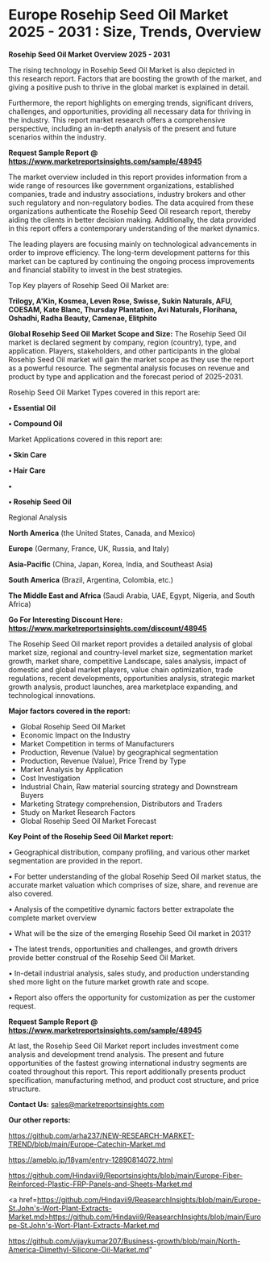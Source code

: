 # Europe Rosehip Seed Oil Market 2025 - 2031 : Size, Trends, Overview

<Strong> Rosehip Seed Oil Market Overview 2025 - 2031</strong>

The rising technology in Rosehip Seed Oil Market is also depicted in this research report. Factors that are boosting the growth of the market, and giving a positive push to thrive in the global market is explained in detail.

Furthermore, the report highlights on emerging trends, significant drivers, challenges, and opportunities, providing all necessary data for thriving in the industry. This report market research offers a comprehensive perspective, including an in-depth analysis of the present and future scenarios within the industry.

<strong>Request Sample Report @ <a href=https://www.marketreportsinsights.com/sample/48945>https://www.marketreportsinsights.com/sample/48945</a></strong>

The market overview included in this report provides information from a wide range of resources like government organizations, established companies, trade and industry associations, industry brokers and other such regulatory and non-regulatory bodies. The data acquired from these organizations authenticate the Rosehip Seed Oil research report, thereby aiding the clients in better decision making. Additionally, the data provided in this report offers a contemporary understanding of the market dynamics.

The leading players are focusing mainly on technological advancements in order to improve efficiency. The long-term development patterns for this market can be captured by continuing the ongoing process improvements and financial stability to invest in the best strategies.

Top Key players of Rosehip Seed Oil Market are:

<strong>Trilogy, A'Kin, Kosmea, Leven Rose, Swisse, Sukin Naturals, AFU, COESAM, Kate Blanc, Thursday Plantation, Avi Naturals, Florihana, Oshadhi, Radha Beauty, Camenae, Elitphito</strong>

<strong><b>Global Rosehip Seed Oil Market Scope and Size:</b></strong>
The Rosehip Seed Oil market is declared segment by company, region (country), type, and application. Players, stakeholders, and other participants in the global Rosehip Seed Oil market will gain the market scope as they use the report as a powerful resource. The segmental analysis focuses on revenue and product by type and application and the forecast period of 2025-2031.

Rosehip Seed Oil Market Types covered in this report are:

<strong>•  Essential Oil

•  Compound Oil</strong>

Market Applications covered in this report are:

<strong>•  Skin Care

•  Hair Care

•  

•  Rosehip Seed Oil</strong> 

Regional Analysis

<strong>North America</strong> (the United States, Canada, and Mexico)

<strong>Europe</strong> (Germany, France, UK, Russia, and Italy)

<strong>Asia-Pacific</strong> (China, Japan, Korea, India, and Southeast Asia)

<strong>South America</strong> (Brazil, Argentina, Colombia, etc.)

<strong>The Middle East and Africa</strong> (Saudi Arabia, UAE, Egypt, Nigeria, and South Africa)

<strong>Go For Interesting Discount Here: <a href=https://www.marketreportsinsights.com/discount/48945>https://www.marketreportsinsights.com/discount/48945</a></strong>

The Rosehip Seed Oil market report provides a detailed analysis of global market size, regional and country-level market size, segmentation market growth, market share, competitive Landscape, sales analysis, impact of domestic and global market players, value chain optimization, trade regulations, recent developments, opportunities analysis, strategic market growth analysis, product launches, area marketplace expanding, and technological innovations.

<strong><b>Major factors covered in the report:</b></strong>
<ul>
  <li>Global Rosehip Seed Oil Market </li>
  <li>Economic Impact on the Industry</li>
  <li>Market Competition in terms of Manufacturers</li>
  <li>Production, Revenue (Value) by geographical segmentation</li>
  <li>Production, Revenue (Value), Price Trend by Type</li>
  <li>Market Analysis by Application</li>
  <li>Cost Investigation</li>
  <li>Industrial Chain, Raw material sourcing strategy and Downstream Buyers</li>
  <li>Marketing Strategy comprehension, Distributors and Traders</li>
  <li>Study on Market Research Factors</li>
  <li>Global Rosehip Seed Oil Market Forecast</li>
</ul>

<strong><b>Key Point of the Rosehip Seed Oil Market report:</b></strong>

• Geographical distribution, company profiling, and various other market segmentation are provided in the report.

• For better understanding of the global Rosehip Seed Oil market status, the accurate market valuation which comprises of size, share, and revenue are also covered.

• Analysis of the competitive dynamic factors better extrapolate the complete market overview

• What will be the size of the emerging Rosehip Seed Oil market in 2031?

• The latest trends, opportunities and challenges, and growth drivers provide better construal of the Rosehip Seed Oil Market.

• In-detail industrial analysis, sales study, and production understanding shed more light on the future market growth rate and scope.

• Report also offers the opportunity for customization as per the customer request.

<strong>Request Sample Report @ <a href=https://www.marketreportsinsights.com/sample/48945>https://www.marketreportsinsights.com/sample/48945</a></strong>

At last, the Rosehip Seed Oil Market report includes investment come analysis and development trend analysis. The present and future opportunities of the fastest growing international industry segments are coated throughout this report. This report additionally presents product specification, manufacturing method, and product cost structure, and price structure.

<strong>Contact Us:</strong>
sales@marketreportsinsights.com

<strong>Our other reports:</strong>

<a href=https://github.com/arha237/NEW-RESEARCH-MARKET-TREND/blob/main/Europe-Catechin-Market.md>https://github.com/arha237/NEW-RESEARCH-MARKET-TREND/blob/main/Europe-Catechin-Market.md</a>

<a href=https://ameblo.jp/18yam/entry-12890814072.html>https://ameblo.jp/18yam/entry-12890814072.html</a>

<a href=https://github.com/Hindavii9/Reportsinsights/blob/main/Europe-Fiber-Reinforced-Plastic-FRP-Panels-and-Sheets-Market.md>https://github.com/Hindavii9/Reportsinsights/blob/main/Europe-Fiber-Reinforced-Plastic-FRP-Panels-and-Sheets-Market.md</a>

<a href=https://github.com/Hindavii9/ReasearchInsights/blob/main/Europe-St.John's-Wort-Plant-Extracts-Market.md>https://github.com/Hindavii9/ReasearchInsights/blob/main/Europe-St.John's-Wort-Plant-Extracts-Market.md</a>

<a href=https://github.com/vijaykumar207/Business-growth/blob/main/North-America-Dimethyl-Silicone-Oil-Market.md>https://github.com/vijaykumar207/Business-growth/blob/main/North-America-Dimethyl-Silicone-Oil-Market.md</a>"

